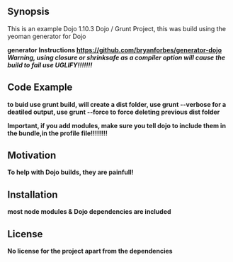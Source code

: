 ﻿## Synopsis

This is an example Dojo 1.10.3 Dojo / Grunt Project, this was build using the yeoman generator for Dojo

<b> generator Instructions <b>
https://github.com/bryanforbes/generator-dojo <i>Warning, using closure or shrinksafe as a compiler option will cause the build to fail use UGLIFY!!!!!!!</i>

## Code Example

to buid use grunt build, will create a dist folder, use grunt --verbose for a deatiled output, use grunt --force to force deleting previous dist folder

<b>Important, if you add modules, make sure you tell dojo to include them in the bundle,in the profile file!!!!!!!!</b>

## Motivation

To help with Dojo builds, they are painfull!

## Installation

most node modules & Dojo dependencies are included

## License

No license for the project apart from the dependencies